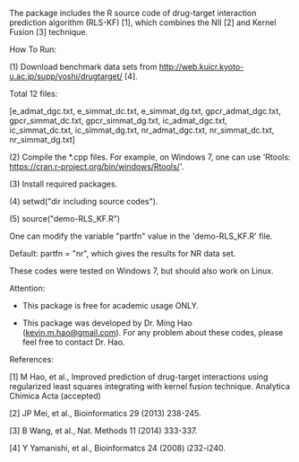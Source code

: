 The package includes the R source code of drug-target interaction prediction algorithm (RLS-KF) [1], which combines the NII [2] 
and Kernel Fusion [3] technique.

How To Run:

(1) Download benchmark data sets from http://web.kuicr.kyoto-u.ac.jp/supp/yoshi/drugtarget/ [4].
  
  Total 12 files:
 
 [e_admat_dgc.txt, e_simmat_dc.txt, e_simmat_dg.txt, gpcr_admat_dgc.txt, gpcr_simmat_dc.txt,
  gpcr_simmat_dg.txt, ic_admat_dgc.txt, ic_simmat_dc.txt, ic_simmat_dg.txt, nr_admat_dgc.txt,
  nr_simmat_dc.txt, nr_simmat_dg.txt]
 
(2) Compile the *.cpp files. For example, on Windows 7, one can use 'Rtools: https://cran.r-project.org/bin/windows/Rtools/'.

(3) Install required packages.

(4) setwd("dir including source codes").

(5) source("demo-RLS_KF.R") 
 
 One can modify the variable "partfn" value in the 'demo-RLS_KF.R' file.
 
 Default: partfn = "nr", which gives the results for NR data set.

 These codes were tested on Windows 7, but should also work on Linux.

Attention: 
- This package is free for academic usage ONLY. 

- This package was developed by Dr. Ming Hao (kevin.m.hao@gmail.com). For any problem about these codes, 
  please feel free to contact Dr. Hao.

References:

[1] M Hao, et al., Improved prediction of drug-target interactions using regularized least squares integrating with kernel fusion technique. Analytica Chimica Acta (accepted)

[2] JP Mei, et al., Bioinformatics 29 (2013) 238-245.

[3] B Wang, et al., Nat. Methods 11 (2014) 333-337.

[4] Y Yamanishi, et al., Bioinformatcs 24 (2008) i232-i240.
